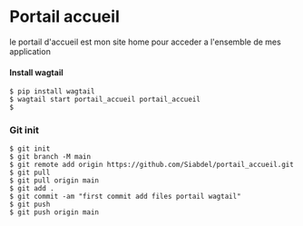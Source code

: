 # Portail accueil
le portail d'accueil est mon site home pour acceder a l'ensemble de mes application



#### Install wagtail

```shell
$ pip install wagtail
$ wagtail start portail_accueil portail_accueil
$ 
```



### Git init 

```shell
$ git init
$ git branch -M main
$ git remote add origin https://github.com/Siabdel/portail_accueil.git 
$ git pull
$ git pull origin main
$ git add .
$ git commit -am "first commit add files portail wagtail"
$ git push 
$ git push origin main 
 
```

